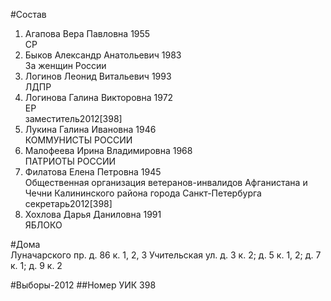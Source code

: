 #Состав
1. Агапова Вера Павловна 1955   
    СР
2. Быков Александр Анатольевич 1983   
    За женщин России
3. Логинов Леонид Витальевич 1993   
    ЛДПР
4. Логинова Галина Викторовна 1972   
    ЕР  
    заместитель2012[398]  
5. Лукина Галина Ивановна 1946   
    КОММУНИСТЫ РОССИИ
6. Малофеева Ирина Владимировна 1968   
    ПАТРИОТЫ РОССИИ
7. Филатова Елена Петровна 1945   
    Общественная организация ветеранов-инвалидов Афганистана и Чечни Калининского района города Санкт-Петербурга  
    секретарь2012[398]  
8. Хохлова Дарья Даниловна 1991   
    ЯБЛОКО

#Дома  
Луначарского пр. д. 86 к. 1, 2, 3 Учительская ул. д. 3 к. 2; д. 5 к. 1, 2; д. 7 к. 1; д. 9 к. 2

#Выборы-2012
##Номер УИК
398
